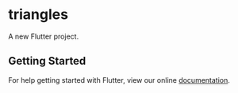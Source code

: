 # triangles

A new Flutter project.

## Getting Started

For help getting started with Flutter, view our online
[documentation](https://flutter.io/).
